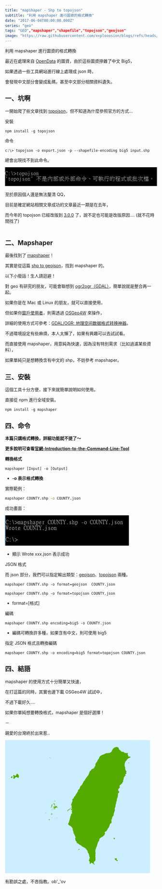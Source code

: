 ```yaml
---
title: "mapshaper - Shp to topojson"
subtitle: "利用 mapshaper 進行圖資的格式轉換"
date: "2017-06-04T00:00:00.000Z"
series: "geo"
tags: "GEO","mapshaper","shapefile","topojson","geojson"
image: "https://raw.githubusercontent.com/explooosion/blogs/refs/heads/main/docs/images/2017-06-04_mapshaper%20-%20Shp%20to%20topojson/banner/1496509567_93099.png"
--- 
```


利用 mapshaper 進行圖資的格式轉換

最近在處理來自 [OpenData](http://data.gov.tw/node/7442) 的圖資，由於這些圖資摻雜了中文 Big5，

如果透過一些工具網站進行線上處理成 json 時，

會發現中文部分會變成亂碼，甚至中文部分相關資料遺失。

**一、坑啊**
--------

一開始爬了些文章找到 [topojson](https://github.com/topojson/topojson)，但不知道為什麼參照官方的方式...

安裝

```
npm install -g topojson
```

命令

```
c:\> topojson -o export.json -p --shapefile-encoding big5 input.shp
```

總會出現找不到此命令。

[![1496509567_93099.png](https://raw.githubusercontent.com/explooosion/blogs/refs/heads/main/docs/images/2017-06-04_mapshaper%20-%20Shp%20to%20topojson/1496509567_93099.png)](https://dotblogsfile.blob.core.windows.net/user/incredible/086f16a8-72de-4955-837b-7c7543659927/1496509567_93099.png)

至於原因個人還是無法釐清 QQ，

目前是確定網站相關文章成功的文章最近一期是在去年，

而今年的 topojson 已經改版到 [3.0.0](https://github.com/topojson/topojson/releases) 了，說不定也可能是改版原因.... (就不花時間找了)  
 

**二、Mapshaper**
---------------

最後找到了 [mapshaper](https://github.com/mbloch/mapshaper)！

其實是從這篇 [shp to geojson](https://bl.ocks.org/chilijung/f85dcf428596eabaabee)，找到 mapshaper 的。

以下小廢話！生人請迴避！

對 geo 有研究的朋友，可能會聯想到 [](http://www.gdal.org)[ogr2ogr](http://www.gdal.org/index.html)[（GDAL）](http://www.gdal.org)，簡單說就是整合再一起。

如果你是在 Mac 或 Linux 的朋友，就可以直接使用，

但如果你[窗戶使用者](https://www.microsoft.com/zh-tw/)，則需透過 [OSGeo4W](https://trac.osgeo.org/osgeo4w/) 來操作，

詳細的使用方式可參考：[GDAL/OGR: 地理空间数据格式转换神器](http://gmt-china.org/blog/gdal-ogr/)。

不過環境設定有些麻煩，本人太懶了，如果有興趣可以去試試看。

而直接使用 mapshaper，用意純為快速，因為沒有特別需求（比如過濾某些資料），

如果單純只是想轉換含有中文的 shp，不妨參考 mapshaper。

**三、安裝**
--------

這個工具十分方便，接下來就簡單說明如何使用。

直接從 npm 進行全域安裝。

```
npm install -g mapshaper
```

**四、命令**
--------

**本篇只講格式轉換，詳細功能就不提了～**

**更多說明可查看[官網-Introduction-to-the-Command-Line-Tool](https://github.com/mbloch/mapshaper/wiki/Command-Reference#-encodings)**

**轉換格式**

```
mapshaper [Input] -o [Output]
```

*   **\-o 表示格式轉換**

實際範例：

```bash
mapshaper COUNTY.shp -o COUNTY.json
```

成功畫面：

![1496512765_74873.png](https://raw.githubusercontent.com/explooosion/blogs/refs/heads/main/docs/images/2017-06-04_mapshaper%20-%20Shp%20to%20topojson/1496512765_74873.png)

*   顯示 Wrote xxx.json 表示成功

JSON 格式

而 json 部分，我們可以指定輸出類型：[geojson](http://geojson.org/)、[topojson](https://github.com/topojson/topojson) 兩種。

```
mapshaper COUNTY.shp -o format=geojson  COUNTY.json
```
```
mapshaper COUNTY.shp -o format=topojson COUNTY.json
```

*   format=\[格式\]

編碼

```
mapshaper COUNTY.shp encoding=big5 -o COUNTY.json
```

*   編碼可轉換許多種，如果含有中文，則可使用 big5

指定 JSON 格式且轉換編碼

```
mapshaper COUNTY.shp -o encoding=big5 format=topojson COUNTY.json
```

**四、結語**
--------

mapshaper 的使用方式十分簡單又快速，

在打這篇的同時，其實也邊下載 OSGeo4W 試試中，

不過下載好久....

如果你單純想要轉換格式，mapshaper 是個好選擇！

－

親愛的台灣終於出來惹..

![1496512985_91868.png](https://raw.githubusercontent.com/explooosion/blogs/refs/heads/main/docs/images/2017-06-04_mapshaper%20-%20Shp%20to%20topojson/1496512985_91868.png)

有勘誤之處，不吝指教。ob'\_'ov
